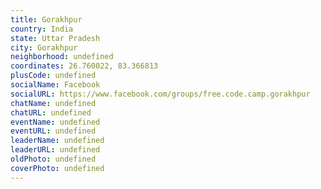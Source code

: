 ```yaml
---
title: Gorakhpur
country: India
state: Uttar Pradesh
city: Gorakhpur
neighborhood: undefined
coordinates: 26.760022, 83.366813
plusCode: undefined
socialName: Facebook
socialURL: https://www.facebook.com/groups/free.code.camp.gorakhpur
chatName: undefined
chatURL: undefined
eventName: undefined
eventURL: undefined
leaderName: undefined
leaderURL: undefined
oldPhoto: undefined
coverPhoto: undefined
---
```

